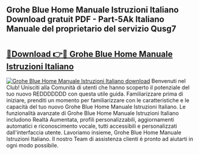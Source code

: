 ## Grohe Blue Home Manuale Istruzioni Italiano Download gratuit PDF - Part-5Ak Italiano Manuale del proprietario del servizio Qusg7

# <h2><a href="http://dfgylk.blite.top/?on=Grohe+Blue+Home+Manuale+Istruzioni+Italiano">🔗Download 👉🔴 Grohe Blue Home Manuale Istruzioni Italiano</a></h2>

[![Grohe Blue Home Manuale Istruzioni Italiano download](https://i.imgur.com/lujVjoI.png)](http://dfgylk.blite.top/?on=Grohe+Blue+Home+Manuale+Istruzioni+Italiano)
Benvenuti nel Club! Unisciti alla Comunità di utenti che hanno scoperto il potenziale del tuo nuovo REDDDDDDD con questa utile guida. Familiarizzare prima di iniziare, prenditi un momento per familiarizzare con le caratteristiche e le capacità del tuo nuovo Grohe Blue Home Manuale Istruzioni Italiano. Le funzionalità avanzate di Grohe Blue Home Manuale Istruzioni Italiano includono Realtà Aumentata, profili personalizzabili, aggiornamenti automatici e riconoscimento vocale, tutti accessibili e personalizzati dall'interfaccia utente. Lavoriamo insieme, Grohe Blue Home Manuale Istruzioni Italiano. Il nostro Team di assistenza clienti è pronto ad aiutarti in ogni modo possibile.
